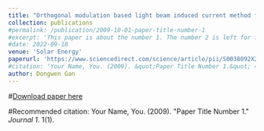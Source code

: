 ```yaml
---
title: "Orthogonal modulation based light beam induced current method for anti-noise defect detection in photovoltaic cells"
collection: publications
#permalink: /publication/2009-10-01-paper-title-number-1
#excerpt: 'This paper is about the number 1. The number 2 is left for future work.'
#date: 2022-09-18
venue: 'Solar Energy'
paperurl: 'https://www.sciencedirect.com/science/article/pii/S0038092X22006089'
#citation: 'Your Name, You. (2009). &quot;Paper Title Number 1.&quot; <i>Journal 1</i>. 1(1).'
author: Dongwen Gan
---
```


#[Download paper here](https://www.sciencedirect.com/science/article/pii/S0038092X22006089)

#Recommended citation: Your Name, You. (2009). "Paper Title Number 1." <i>Journal 1</i>. 1(1).
